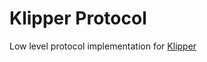 # Klipper Protocol
Low level protocol implementation for [Klipper](https://github.com/Klipper3d/klipper)
